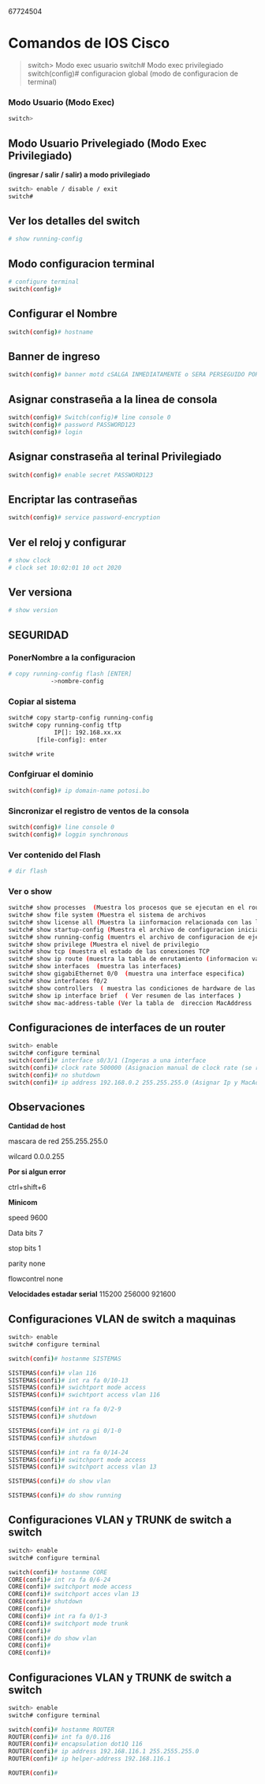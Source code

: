 67724504
# Comandos de IOS Cisco

> switch> Modo exec usuario
> switch# Modo exec privilegiado
> switch(config)#  configuracion global (modo de configuracion de terminal) 

### Modo Usuario (Modo Exec)

```bash
switch> 
```

## Modo Usuario Privelegiado (Modo Exec Privilegiado)

__(ingresar / salir / salir) a modo privilegiado__

```bash
switch> enable / disable / exit
switch# 
```

## Ver los detalles del switch

```bash
# show running-config
```

## Modo configuracion terminal

```bash
# configure terminal
switch(config)# 
```

## Configurar el Nombre
```bash
switch(config)# hostname
```

## Banner de ingreso
```bash
switch(config)# banner motd cSALGA INMEDIATAMENTE o SERA PERSEGUIDO POR LA LEYc
```

## Asignar constraseña a la linea de consola
```bash
switch(config)# Switch(config)# line console 0
switch(config)# password PASSWORD123
switch(config)# login
```

## Asignar constraseña al terinal Privilegiado
```bash
switch(config)# enable secret PASSWORD123
```

## Encriptar las contraseñas
```bash
switch(config)# service password-encryption
```

## Ver el reloj y configurar 
```bash
# show clock
# clock set 10:02:01 10 oct 2020
```

## Ver versiona
```bash
# show version
```


## SEGURIDAD 
### PonerNombre a la configuracion
```bash
# copy running-config flash [ENTER]
		    ->nombre-config
```

### Copiar al sistema
```bash
switch# copy startp-config running-config
switch# copy running-config tftp
			 IP[]: 192.168.xx.xx
		[file-config]: enter

switch# write
```


### Confgiruar el dominio
```bash
switch(config)# ip domain-name potosi.bo
```
### Sincronizar el registro de ventos de la consola
```bash
switch(config)# line console 0
switch(config)# loggin synchronous
```

### Ver contenido del Flash 
```bash
# dir flash
```

### Ver o show
```bash
switch# show processes  (Muestra los procesos que se ejecutan en el router)
switch# show file system (Muestra el sistema de archivos
switch# show license all (Muestra la iinformacion relacionada con las licencias del dispositivo
switch# show startup-config (Muestra el archivo de configuracion iniciasl (en caso de que exista)
switch# show running-config (muentrs el archivo de configuracion de ejecucion actual
switch# show privilege (Muestra el nivel de privilegio
switch# show tcp (muestra el estado de las conexiones TCP
switch# show ip route (muestra la tabla de enrutamiento (informacion valiosa)
switch# show interfaces  (muestra las interfaces)
switch# show gigabiEthernet 0/0  (muestra una interface especifica)
switch# show interfaces f0/2
switch# show controllers  ( muestra las condiciones de hardware de las interfaces )
switch# show ip interface brief  ( Ver resumen de las interfaces )
switch# show mac-address-table (Ver la tabla de  direccion MacAddress
```

## Configuraciones de interfaces de un router
```bash
switch> enable
switch# configure terminal
switch(confi)# interface s0/3/1 (Ingeras a una interface
switch(confi)# clock rate 500000 (Asignacion manual de clock rate (se realizo ya que la interfaz s0/3/1 es DCE 
switch(confi)# no shutdown
switch(confi)# ip address 192.168.0.2 255.255.255.0 (Asignar Ip y MacAdress
```

## Observaciones

__Cantidad de host__

mascara de red  255.255.255.0 

wilcard		0.0.0.255 


__Por si algun error__

ctrl+shift+6

__Minicom__

speed 9600

Data bits 7

stop bits 1

parity none

flowcontrel none

__Velocidades estadar serial__
115200
256000
921600


## Configuraciones VLAN de switch a maquinas
```bash
switch> enable
switch# configure terminal

switch(confi)# hostanme SISTEMAS

SISTEMAS(confi)# vlan 116
SISTEMAS(confi)# int ra fa 0/10-13
SISTEMAS(confi)# swichtport mode access
SISTEMAS(confi)# swichtport access vlan 116

SISTEMAS(confi)# int ra fa 0/2-9
SISTEMAS(confi)# shutdown

SISTEMAS(confi)# int ra gi 0/1-0
SISTEMAS(confi)# shutdown

SISTEMAS(confi)# int ra fa 0/14-24
SISTEMAS(confi)# switchport mode access
SISTEMAS(confi)# switchport access vlan 13

SISTEMAS(confi)# do show vlan

SISTEMAS(confi)# do show running
```


## Configuraciones VLAN y TRUNK de switch a switch
```bash
switch> enable
switch# configure terminal

switch(confi)# hostanme CORE
CORE(confi)# int ra fa 0/6-24
CORE(confi)# switchport mode access
CORE(confi)# switchport acces vlan 13
CORE(confi)# shutdown
CORE(confi)# 
CORE(confi)# int ra fa 0/1-3
CORE(confi)# switchport mode trunk
CORE(confi)# 
CORE(confi)# do show vlan
CORE(confi)# 
CORE(confi)# 
```


## Configuraciones VLAN y TRUNK de switch a switch
```bash
switch> enable
switch# configure terminal

switch(confi)# hostanme ROUTER
ROUTER(confi)# int fa 0/0.116
ROUTER(confi)# encapsulation dot1Q 116
ROUTER(confi)# ip address 192.168.116.1 255.2555.255.0
ROUTER(confi)# ip helper-address 192.168.116.1

ROUTER(confi)# 

```







